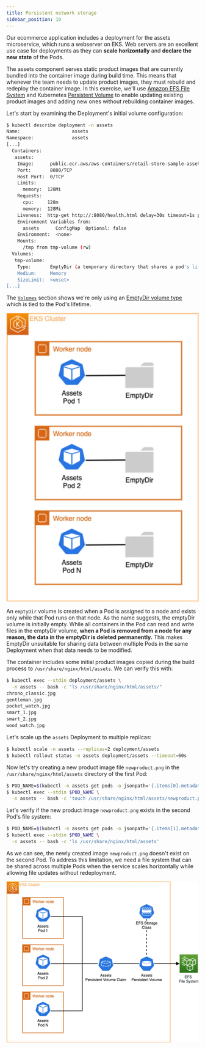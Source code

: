 ```yaml
---
title: Persistent network storage
sidebar_position: 10
---
```


Our ecommerce application includes a deployment for the assets microservice, which runs a webserver on EKS. Web servers are an excellent use case for deployments as they can **scale horizontally** and **declare the new state** of the Pods.

The assets component serves static product images that are currently bundled into the container image during build time. This means that whenever the team needs to update product images, they must rebuild and redeploy the container image. In this exercise, we'll use [Amazon EFS File System](https://docs.aws.amazon.com/efs/latest/ug/whatisefs.html) and Kubernetes [Persistent Volume](https://kubernetes.io/docs/concepts/storage/persistent-volumes/) to enable updating existing product images and adding new ones without rebuilding container images.

Let's start by examining the Deployment's initial volume configuration:

```bash
$ kubectl describe deployment -n assets
Name:                   assets
Namespace:              assets
[...]
  Containers:
   assets:
    Image:      public.ecr.aws/aws-containers/retail-store-sample-assets:0.4.0
    Port:       8080/TCP
    Host Port:  0/TCP
    Limits:
      memory:  128Mi
    Requests:
      cpu:     128m
      memory:  128Mi
    Liveness:  http-get http://:8080/health.html delay=30s timeout=1s period=3s #success=1 #failure=3
    Environment Variables from:
      assets      ConfigMap  Optional: false
    Environment:  <none>
    Mounts:
      /tmp from tmp-volume (rw)
  Volumes:
   tmp-volume:
    Type:       EmptyDir (a temporary directory that shares a pod's lifetime)
    Medium:     Memory
    SizeLimit:  <unset>
[...]
```

The [`Volumes`](https://kubernetes.io/docs/concepts/storage/volumes/#emptydir-configuration-example) section shows we're only using an [EmptyDir volume type](https://kubernetes.io/docs/concepts/storage/volumes/#emptydir) which is tied to the Pod's lifetime.

![Assets with emptyDir](./assets/assets-emptydir.webp)

An `emptyDir` volume is created when a Pod is assigned to a node and exists only while that Pod runs on that node. As the name suggests, the emptyDir volume is initially empty. While all containers in the Pod can read and write files in the emptyDir volume, **when a Pod is removed from a node for any reason, the data in the emptyDir is deleted permanently.** This makes EmptyDir unsuitable for sharing data between multiple Pods in the same Deployment when that data needs to be modified.

The container includes some initial product images copied during the build process to `/usr/share/nginx/html/assets`. We can verify this with:

```bash
$ kubectl exec --stdin deployment/assets \
  -n assets -- bash -c "ls /usr/share/nginx/html/assets/"
chrono_classic.jpg
gentleman.jpg
pocket_watch.jpg
smart_1.jpg
smart_2.jpg
wood_watch.jpg
```

Let's scale up the `assets` Deployment to multiple replicas:

```bash
$ kubectl scale -n assets --replicas=2 deployment/assets
$ kubectl rollout status -n assets deployment/assets --timeout=60s
```

Now let's try creating a new product image file `newproduct.png` in the `/usr/share/nginx/html/assets` directory of the first Pod:

```bash
$ POD_NAME=$(kubectl -n assets get pods -o jsonpath='{.items[0].metadata.name}')
$ kubectl exec --stdin $POD_NAME \
  -n assets -- bash -c 'touch /usr/share/nginx/html/assets/newproduct.png'
```

Let's verify if the new product image `newproduct.png` exists in the second Pod's file system:

```bash
$ POD_NAME=$(kubectl -n assets get pods -o jsonpath='{.items[1].metadata.name}')
$ kubectl exec --stdin $POD_NAME \
  -n assets -- bash -c 'ls /usr/share/nginx/html/assets'
```

As we can see, the newly created image `newproduct.png` doesn't exist on the second Pod. To address this limitation, we need a file system that can be shared across multiple Pods when the service scales horizontally while allowing file updates without redeployment.

![Assets with EFS](./assets/assets-efs.webp)
